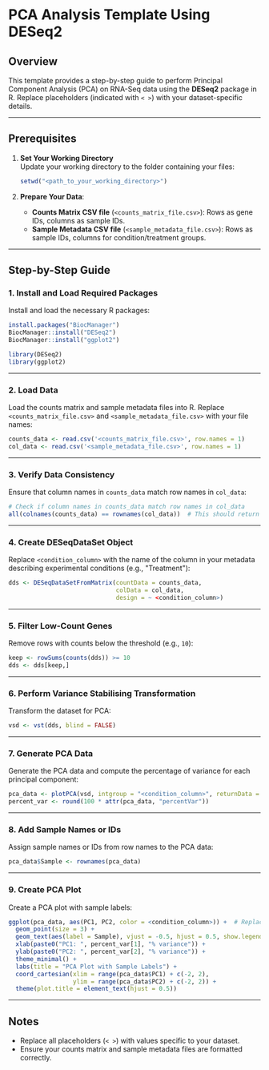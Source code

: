 
# PCA Analysis Template Using DESeq2

## Overview
This template provides a step-by-step guide to perform Principal Component Analysis (PCA) on RNA-Seq data using the **DESeq2** package in R. Replace placeholders (indicated with `< >`) with your dataset-specific details.

---

## Prerequisites

1. **Set Your Working Directory**  
   Update your working directory to the folder containing your files:
   ```r
   setwd("<path_to_your_working_directory>")
   ```

2. **Prepare Your Data**:
   - **Counts Matrix CSV file** (`<counts_matrix_file.csv>`): Rows as gene IDs, columns as sample IDs.
   - **Sample Metadata CSV file** (`<sample_metadata_file.csv>`): Rows as sample IDs, columns for condition/treatment groups.

---

## Step-by-Step Guide

### 1. Install and Load Required Packages
Install and load the necessary R packages:
```r
install.packages("BiocManager")
BiocManager::install("DESeq2")
BiocManager::install("ggplot2")

library(DESeq2)
library(ggplot2)
```

---

### 2. Load Data
Load the counts matrix and sample metadata files into R. Replace `<counts_matrix_file.csv>` and `<sample_metadata_file.csv>` with your file names:
```r
counts_data <- read.csv('<counts_matrix_file.csv>', row.names = 1)
col_data <- read.csv('<sample_metadata_file.csv>', row.names = 1)
```

---

### 3. Verify Data Consistency
Ensure that column names in `counts_data` match row names in `col_data`:
```r
# Check if column names in counts_data match row names in col_data
all(colnames(counts_data) == rownames(col_data))  # This should return TRUE
```

---

### 4. Create DESeqDataSet Object
Replace `<condition_column>` with the name of the column in your metadata describing experimental conditions (e.g., "Treatment"):
```r
dds <- DESeqDataSetFromMatrix(countData = counts_data, 
                              colData = col_data, 
                              design = ~ <condition_column>)
```

---

### 5. Filter Low-Count Genes
Remove rows with counts below the threshold (e.g., `10`):
```r
keep <- rowSums(counts(dds)) >= 10
dds <- dds[keep,]
```

---

### 6. Perform Variance Stabilising Transformation
Transform the dataset for PCA:
```r
vsd <- vst(dds, blind = FALSE)
```

---

### 7. Generate PCA Data
Generate the PCA data and compute the percentage of variance for each principal component:
```r
pca_data <- plotPCA(vsd, intgroup = "<condition_column>", returnData = TRUE)
percent_var <- round(100 * attr(pca_data, "percentVar"))
```

---

### 8. Add Sample Names or IDs
Assign sample names or IDs from row names to the PCA data:
```r
pca_data$Sample <- rownames(pca_data)
```

---

### 9. Create PCA Plot
Create a PCA plot with sample labels:
```r
ggplot(pca_data, aes(PC1, PC2, color = <condition_column>)) +  # Replace <condition_column> with your condition column
  geom_point(size = 3) +
  geom_text(aes(label = Sample), vjust = -0.5, hjust = 0.5, show.legend = FALSE) +
  xlab(paste0("PC1: ", percent_var[1], "% variance")) +
  ylab(paste0("PC2: ", percent_var[2], "% variance")) +
  theme_minimal() +
  labs(title = "PCA Plot with Sample Labels") +
  coord_cartesian(xlim = range(pca_data$PC1) + c(-2, 2),
                  ylim = range(pca_data$PC2) + c(-2, 2)) +
  theme(plot.title = element_text(hjust = 0.5))
```

---

## Notes
- Replace all placeholders (`< >`) with values specific to your dataset.
- Ensure your counts matrix and sample metadata files are formatted correctly.
